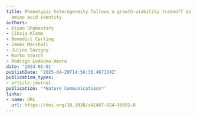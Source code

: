 ```yaml
---
title: Phenotypic heterogeneity follows a growth-viability tradeoff in response to
  amino acid identity
authors:
- Kiyan Shabestary
- Cinzia Klemm
- Benedict Carling
- James Marshall
- Juline Savigny
- Marko Storch
- Rodrigo Ledesma‐Amaro
date: '2024-01-01'
publishDate: '2025-04-29T14:56:30.467134Z'
publication_types:
- article-journal
publication: '*Nature Communications*'
links:
- name: URL
  url: https://doi.org/10.1038/s41467-024-50602-8
---
```

